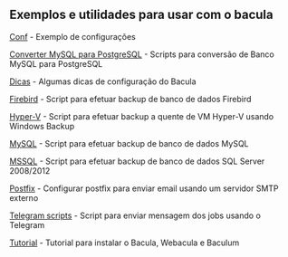 ## Exemplos e utilidades para usar com o bacula



[Conf](/conf) - Exemplo de configurações

[Converter MySQL para PostgreSQL](/convert_mysql_to_postgresql) - Scripts para conversão de Banco MySQL para PostgreSQL

[Dicas](/dicas) - Algumas dicas de configuração do Bacula

[Firebird](/firebird) - Script para efetuar backup de banco de dados Firebird

[Hyper-V](/hyper-v) - Script para efetuar backup a quente de VM Hyper-V usando Windows Backup

[MySQL](/mysql) - Script para efetuar backup de banco de dados MySQL

[MSSQL](/mssql) - Script para efetuar backup de banco de dados SQL Server 2008/2012

[Postfix](/postfix) - Configurar postfix para enviar email usando um servidor SMTP externo

[Telegram scripts](/telegram) - Script para enviar mensagem dos jobs usando o Telegram

[Tutorial](/tutorial) - Tutorial para instalar o Bacula, Webacula e Baculum
